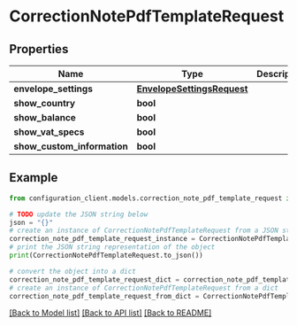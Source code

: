 # CorrectionNotePdfTemplateRequest


## Properties

Name | Type | Description | Notes
------------ | ------------- | ------------- | -------------
**envelope_settings** | [**EnvelopeSettingsRequest**](EnvelopeSettingsRequest.md) |  | [optional] 
**show_country** | **bool** |  | [optional] 
**show_balance** | **bool** |  | [optional] 
**show_vat_specs** | **bool** |  | [optional] 
**show_custom_information** | **bool** |  | [optional] 

## Example

```python
from configuration_client.models.correction_note_pdf_template_request import CorrectionNotePdfTemplateRequest

# TODO update the JSON string below
json = "{}"
# create an instance of CorrectionNotePdfTemplateRequest from a JSON string
correction_note_pdf_template_request_instance = CorrectionNotePdfTemplateRequest.from_json(json)
# print the JSON string representation of the object
print(CorrectionNotePdfTemplateRequest.to_json())

# convert the object into a dict
correction_note_pdf_template_request_dict = correction_note_pdf_template_request_instance.to_dict()
# create an instance of CorrectionNotePdfTemplateRequest from a dict
correction_note_pdf_template_request_from_dict = CorrectionNotePdfTemplateRequest.from_dict(correction_note_pdf_template_request_dict)
```
[[Back to Model list]](../README.md#documentation-for-models) [[Back to API list]](../README.md#documentation-for-api-endpoints) [[Back to README]](../README.md)


